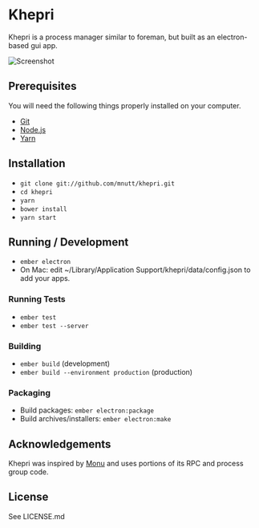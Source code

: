 # Khepri

Khepri is a process manager similar to foreman, but built as an electron-based gui app.

![Screenshot](/public/assets/images/screenshot.png?raw=true&cache=false)

## Prerequisites

You will need the following things properly installed on your computer.

* [Git](http://git-scm.com/)
* [Node.js](http://nodejs.org/)
* [Yarn](https://yarnpkg.com/)

## Installation

* `git clone git://github.com/mnutt/khepri.git`
* `cd khepri`
* `yarn`
* `bower install`
* `yarn start`

## Running / Development

* `ember electron`
* On Mac: edit ~/Library/Application Support/khepri/data/config.json to add your apps.

### Running Tests

* `ember test`
* `ember test --server`

### Building

* `ember build` (development)
* `ember build --environment production` (production)

### Packaging

* Build packages: `ember electron:package`
* Build archives/installers: `ember electron:make`

## Acknowledgements

Khepri was inspired by [Monu](https://github.com/maxogden/monu) and uses portions of its RPC and process group code.

## License

See LICENSE.md
